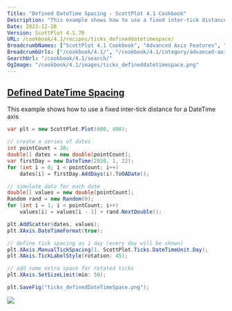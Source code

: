```yaml
---
Title: "Defined DateTime Spacing - ScottPlot 4.1 Cookbook"
Description: "This example shows how to use a fixed inter-tick distance for a DateTime axis"
Date: 2023-12-28
Version: ScottPlot 4.1.70
URL: /cookbook/4.1/recipes/ticks_defineddatetimespace/
BreadcrumbNames: ["ScottPlot 4.1 Cookbook", "Advanced Axis Features", "Defined DateTime Spacing"]
BreadcrumbUrls: ["/cookbook/4.1/", "/cookbook/4.1/category/advanced-axis-features", "/cookbook/4.1/recipes/ticks_defineddatetimespace/"]
SearchUrl: "/cookbook/4.1/search/"
OgImage: "/cookbook/4.1/images/ticks_defineddatetimespace.png"
---
```


<h2><a id='defined-datetime-spacing' href='/cookbook/4.1/recipes/ticks_defineddatetimespace/'>Defined DateTime Spacing</a></h2>

This example shows how to use a fixed inter-tick distance for a DateTime axis

```cs
var plt = new ScottPlot.Plot(600, 400);

// create a series of dates
int pointCount = 20;
double[] dates = new double[pointCount];
var firstDay = new DateTime(2020, 1, 22);
for (int i = 0; i < pointCount; i++)
    dates[i] = firstDay.AddDays(i).ToOADate();

// simulate data for each date
double[] values = new double[pointCount];
Random rand = new Random(0);
for (int i = 1; i < pointCount; i++)
    values[i] = values[i - 1] + rand.NextDouble();

plt.AddScatter(dates, values);
plt.XAxis.DateTimeFormat(true);

// define tick spacing as 1 day (every day will be shown)
plt.XAxis.ManualTickSpacing(1, ScottPlot.Ticks.DateTimeUnit.Day);
plt.XAxis.TickLabelStyle(rotation: 45);

// add some extra space for rotated ticks
plt.XAxis.SetSizeLimit(min: 50);

plt.SaveFig("ticks_definedDateTimeSpace.png");
```

<img src='../../images/ticks_defineddatetimespace.png' class='d-block mx-auto my-5' />


